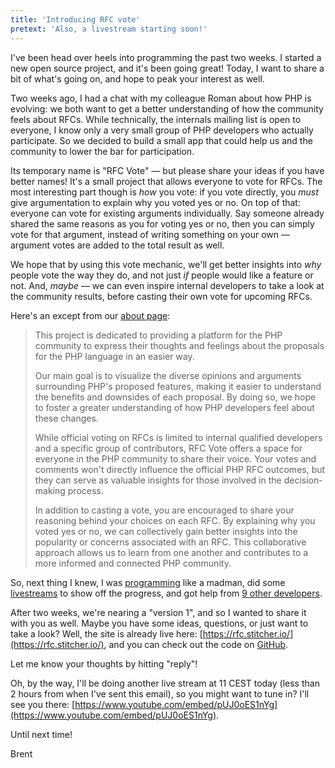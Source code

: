 ```yaml
---
title: 'Introducing RFC vote'
pretext: 'Also, a livestream starting soon!'
---
```


I've been head over heels into programming the past two weeks. I started a new open source project, and it's been going great! Today, I want to share a bit of what's going on, and hope to peak your interest as well.

Two weeks ago, I had a chat with my colleague Roman about how PHP is evolving: we both want to get a better understanding of how the community feels about RFCs. While technically, the internals mailing list is open to everyone, I know only a very small group of PHP developers who actually participate. So we decided to build a small app that could help us and the community to lower the bar for participation.

Its temporary name is "RFC Vote" — but please share your ideas if you have better names! It's a small project that allows everyone to vote for RFCs. The most interesting part though is _how_ you vote: if you vote directly, you _must_ give argumentation to explain why you voted yes or no. On top of that: everyone can vote for existing arguments individually. Say someone already shared the same reasons as you for voting yes or no, then you can simply vote for that argument, instead of writing something on your own — argument votes are added to the total result as well.

We hope that by using this vote mechanic, we'll get better insights into _why_ people vote the way they do, and not just _if_ people would like a feature or not. And, _maybe_ — we can even inspire internal developers to take a look at the community results, before casting their own vote for upcoming RFCs.

Here's an except from our [about page](https://rfc.stitcher.io/about):

> This project is dedicated to providing a platform for the PHP community to express their thoughts and feelings about the proposals for the PHP language in an easier way.
>
> Our main goal is to visualize the diverse opinions and arguments surrounding PHP's proposed features, making it easier to understand the benefits and downsides of each proposal. By doing so, we hope to foster a greater understanding of how PHP developers feel about these changes.
>
> While official voting on RFCs is limited to internal qualified developers and a specific group of contributors, RFC Vote offers a space for everyone in the PHP community to share their voice. Your votes and comments won't directly influence the official PHP RFC outcomes, but they can serve as valuable insights for those involved in the decision-making process.
>
> In addition to casting a vote, you are encouraged to share your reasoning behind your choices on each RFC. By explaining why you voted yes or no, we can collectively gain better insights into the popularity or concerns associated with an RFC. This collaborative approach allows us to learn from one another and contributes to a more informed and connected PHP community.

So, next thing I knew, I was [programming](https://github.com/brendt/rfc-vote) like a madman, did some [livestreams](https://www.youtube.com/playlist?list=PL0bgkxUS9EaLguM2puiMD-NiiV6r5b8RY) to show off the progress, and got help from [9 other developers](https://github.com/brendt/rfc-vote/graphs/contributors).

After two weeks, we're nearing a "version 1", and so I wanted to share it with you as well. Maybe you have some ideas, questions, or just want to take a look? Well, the site is already live here: [https://rfc.stitcher.io/](https://rfc.stitcher.io/), and you can check out the code on [GitHub](https://github.com/brendt/rfc-vote).

Let me know your thoughts by hitting "reply"!

Oh, by the way, I'll be doing another live stream at 11 CEST today (less than 2 hours from when I've sent this email), so you might want to tune in? I'll see you there: [https://www.youtube.com/embed/pUJ0oES1nYg](https://www.youtube.com/embed/pUJ0oES1nYg).

Until next time!

Brent